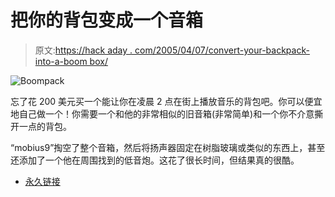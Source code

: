 # 把你的背包变成一个音箱

> 原文:[https://hack aday . com/2005/04/07/convert-your-backpack-into-a-boom box/](https://hackaday.com/2005/04/07/convert-your-backpack-into-a-boombox/)

![Boompack](../Images/ef352e2697d4f1636cc502e93d412fe3.png)

忘了花 200 美元买一个能让你在凌晨 2 点在街上播放音乐的背包吧。你可以便宜地自己做一个！你需要一个和他的非常相似的旧音箱(非常简单)和一个你不介意撕开一点的背包。

“mobius9”掏空了整个音箱，然后将扬声器固定在树脂玻璃或类似的东西上，甚至还添加了一个他在周围找到的低音炮。这花了很长时间，但结果真的很酷。

*   [永久链接](http://forums.bit-tech.net/showthread.php?t=81239)